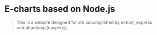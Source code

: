 # E-charts based on Node.js
> This is a website designed for sth accomplished by echart, express and phantomjs(casperjs).
